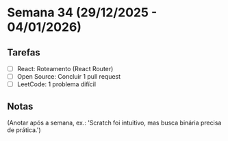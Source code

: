 # Semana 34 (29/12/2025 - 04/01/2026)

## Tarefas
- [ ] React: Roteamento (React Router)
- [ ] Open Source: Concluir 1 pull request
- [ ] LeetCode: 1 problema difícil

## Notas
(Anotar após a semana, ex.: 'Scratch foi intuitivo, mas busca binária precisa de prática.')